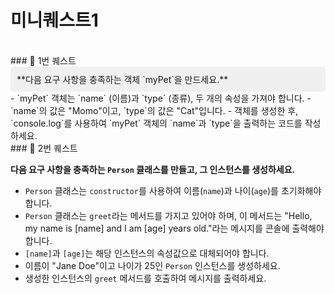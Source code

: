 # 미니퀘스트1

<br>
### 🎯 1번 퀘스트

<div style="background-color: #f0f0f0; padding: 10px; border-radius: 5px;">
**다음 요구 사항을 충족하는 객체 `myPet`을 만드세요.**
</div>
- `myPet` 객체는 `name` (이름)과 `type` (종류), 두 개의 속성을 가져야 합니다.
- `name`의 값은 "Momo"이고, `type`의 값은 "Cat"입니다.
- 객체를 생성한 후, `console.log`를 사용하여 `myPet` 객체의 `name`과 `type`을 출력하는 코드를 작성하세요.   

<br>
### 🎯 2번 퀘스트

**다음 요구 사항을 충족하는 `Person` 클래스를 만들고, 그 인스턴스를 생성하세요.**
- `Person` 클래스는 `constructor`를 사용하여 이름(`name`)과 나이(`age`)를 초기화해야 합니다.
- `Person` 클래스는 `greet`라는 메서드를 가지고 있어야 하며,
이 메서드는 "Hello, my name is [name] and I am [age] years old."라는 메시지를 콘솔에 출력해야 합니다.
- `[name]`과 `[age]`는 해당 인스턴스의 속성값으로 대체되어야 합니다.
- 이름이 "Jane Doe"이고 나이가 25인 `Person` 인스턴스를 생성하세요.
- 생성한 인스턴스의 `greet` 메서드를 호출하여 메시지를 출력하세요.

